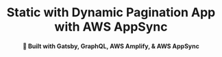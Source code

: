 <h1 align="center">
  Static with Dynamic Pagination App with AWS AppSync
</h1>

<h4 align="center">
  🚀 Built with Gatsby, GraphQL, AWS Amplify, & AWS AppSync
</h4>